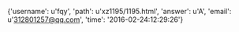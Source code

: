 {'username': u'fqy', 'path': u'xz1195/1195.html', 'answer': u'A', 'email': u'312801257@qq.com', 'time': '2016-02-24:12:29:26'}